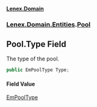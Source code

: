 #### [Lenex.Domain](index.md 'index')
### [Lenex.Domain.Entities](Lenex.Domain.Entities.md 'Lenex.Domain.Entities').[Pool](Lenex.Domain.Entities.Pool.md 'Lenex.Domain.Entities.Pool')

## Pool.Type Field

The type of the pool.

```csharp
public EmPoolType Type;
```

#### Field Value
[EmPoolType](Lenex.Domain.Enums.EmPoolType.md 'Lenex.Domain.Enums.EmPoolType')